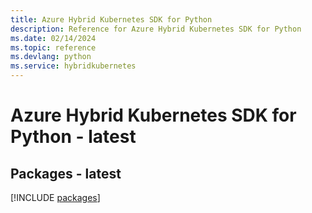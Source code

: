 ```yaml
---
title: Azure Hybrid Kubernetes SDK for Python
description: Reference for Azure Hybrid Kubernetes SDK for Python
ms.date: 02/14/2024
ms.topic: reference
ms.devlang: python
ms.service: hybridkubernetes
---
```

# Azure Hybrid Kubernetes SDK for Python - latest
## Packages - latest
[!INCLUDE [packages](hybrid-kubernetes-index.md)]